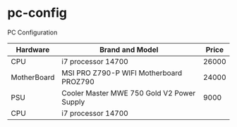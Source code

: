 # pc-config
PC Configuration


| Hardware | Brand and Model | Price |
|----------|-----------------|-------|
| CPU   |  i7 processor 14700 |   26000   |
| MotherBoard   |  MSI PRO Z790-P WIFI Motherboard PROZ790 |  24000  |
| PSU   |  Cooler Master MWE 750 Gold V2 Power Supply |  9000   |
| CPU   |  i7 processor 14700 |     |
